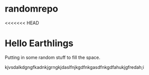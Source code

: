 # randomrepo
<<<<<<< HEAD

# Hello Earthlings
 Putting in some random stuff to fill the space.

kjvsdalkdgngfkadnkjgrngkjdaslfnjkgdfnkgasdfnkgdfahukjgfredah;i
